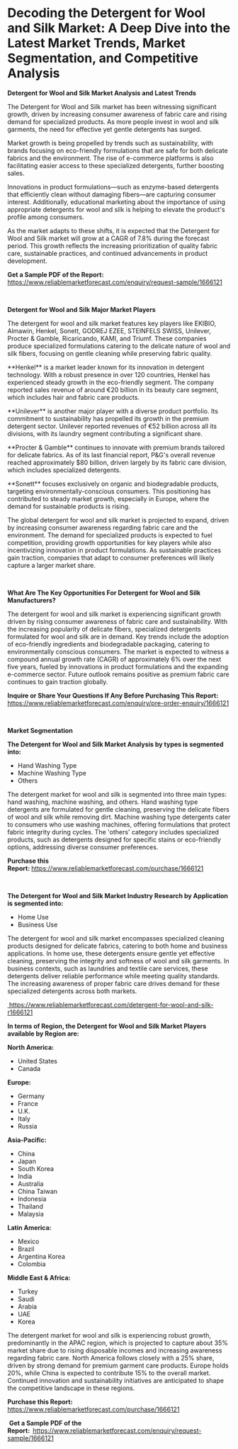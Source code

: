 <p><h1>Decoding the Detergent for Wool and Silk Market: A Deep Dive into the Latest Market Trends, Market Segmentation, and Competitive Analysis</h1></p><p><strong>Detergent for Wool and Silk Market Analysis and Latest Trends</strong></p>
<p><p>The Detergent for Wool and Silk market has been witnessing significant growth, driven by increasing consumer awareness of fabric care and rising demand for specialized products. As more people invest in wool and silk garments, the need for effective yet gentle detergents has surged. </p><p>Market growth is being propelled by trends such as sustainability, with brands focusing on eco-friendly formulations that are safe for both delicate fabrics and the environment. The rise of e-commerce platforms is also facilitating easier access to these specialized detergents, further boosting sales. </p><p>Innovations in product formulations—such as enzyme-based detergents that efficiently clean without damaging fibers—are capturing consumer interest. Additionally, educational marketing about the importance of using appropriate detergents for wool and silk is helping to elevate the product's profile among consumers. </p><p>As the market adapts to these shifts, it is expected that the Detergent for Wool and Silk market will grow at a CAGR of 7.8% during the forecast period. This growth reflects the increasing prioritization of quality fabric care, sustainable practices, and continued advancements in product development.</p></p>
<p><strong>Get a Sample PDF of the Report:&nbsp;</strong> <a href="https://www.reliablemarketforecast.com/enquiry/request-sample/1666121?utm_campaign=2413&utm_medium=2&utm_source=Github&utm_content=ia&utm_term=17042025&utm_id=detergent-for-wool-and-silk">https://www.reliablemarketforecast.com/enquiry/request-sample/1666121</a></p>
<p>&nbsp;</p>
<p><strong>Detergent for Wool and Silk Major Market Players</strong></p>
<p><p>The detergent for wool and silk market features key players like EKIBIO, Almawin, Henkel, Sonett, GODREJ EZEE, STEINFELS SWISS, Unilever, Procter & Gamble, Ricaricando, KAMI, and Triumf. These companies produce specialized formulations catering to the delicate nature of wool and silk fibers, focusing on gentle cleaning while preserving fabric quality.</p><p>**Henkel** is a market leader known for its innovation in detergent technology. With a robust presence in over 120 countries, Henkel has experienced steady growth in the eco-friendly segment. The company reported sales revenue of around €20 billion in its beauty care segment, which includes hair and fabric care products.</p><p>**Unilever** is another major player with a diverse product portfolio. Its commitment to sustainability has propelled its growth in the premium detergent sector. Unilever reported revenues of €52 billion across all its divisions, with its laundry segment contributing a significant share.</p><p>**Procter & Gamble** continues to innovate with premium brands tailored for delicate fabrics. As of its last financial report, P&G's overall revenue reached approximately $80 billion, driven largely by its fabric care division, which includes specialized detergents.</p><p>**Sonett** focuses exclusively on organic and biodegradable products, targeting environmentally-conscious consumers. This positioning has contributed to steady market growth, especially in Europe, where the demand for sustainable products is rising.</p><p>The global detergent for wool and silk market is projected to expand, driven by increasing consumer awareness regarding fabric care and the environment. The demand for specialized products is expected to fuel competition, providing growth opportunities for key players while also incentivizing innovation in product formulations. As sustainable practices gain traction, companies that adapt to consumer preferences will likely capture a larger market share.</p></p>
<p>&nbsp;</p>
<p><strong>What Are The Key Opportunities For Detergent for Wool and Silk Manufacturers?</strong></p>
<p><p>The detergent for wool and silk market is experiencing significant growth driven by rising consumer awareness of fabric care and sustainability. With the increasing popularity of delicate fibers, specialized detergents formulated for wool and silk are in demand. Key trends include the adoption of eco-friendly ingredients and biodegradable packaging, catering to environmentally conscious consumers. The market is expected to witness a compound annual growth rate (CAGR) of approximately 6% over the next five years, fueled by innovations in product formulations and the expanding e-commerce sector. Future outlook remains positive as premium fabric care continues to gain traction globally.</p></p>
<p><strong>Inquire or Share Your Questions If Any Before Purchasing This Report:</strong> <a href="https://www.reliablemarketforecast.com/enquiry/pre-order-enquiry/1666121?utm_campaign=2413&utm_medium=2&utm_source=Github&utm_content=ia&utm_term=17042025&utm_id=detergent-for-wool-and-silk">https://www.reliablemarketforecast.com/enquiry/pre-order-enquiry/1666121</a></p>
<p>&nbsp;</p>
<p><strong>Market Segmentation</strong></p>
<p><strong>The Detergent for Wool and Silk Market Analysis by types is segmented into:</strong></p>
<p><ul><li>Hand Washing Type</li><li>Machine Washing Type</li><li>Others</li></ul></p>
<p><p>The detergent market for wool and silk is segmented into three main types: hand washing, machine washing, and others. Hand washing type detergents are formulated for gentle cleaning, preserving the delicate fibers of wool and silk while removing dirt. Machine washing type detergents cater to consumers who use washing machines, offering formulations that protect fabric integrity during cycles. The 'others' category includes specialized products, such as detergents designed for specific stains or eco-friendly options, addressing diverse consumer preferences.</p></p>
<p><strong>Purchase this Report:&nbsp;</strong><a href="https://www.reliablemarketforecast.com/purchase/1666121?utm_campaign=2413&utm_medium=2&utm_source=Github&utm_content=ia&utm_term=17042025&utm_id=detergent-for-wool-and-silk">https://www.reliablemarketforecast.com/purchase/1666121</a></p>
<p>&nbsp;</p>
<p><strong>The Detergent for Wool and Silk Market Industry Research by Application is segmented into:</strong></p>
<p><ul><li>Home Use</li><li>Business Use</li></ul></p>
<p><p>The detergent for wool and silk market encompasses specialized cleaning products designed for delicate fabrics, catering to both home and business applications. In home use, these detergents ensure gentle yet effective cleaning, preserving the integrity and softness of wool and silk garments. In business contexts, such as laundries and textile care services, these detergents deliver reliable performance while meeting quality standards. The increasing awareness of proper fabric care drives demand for these specialized detergents across both markets.</p></p>
<p><a href="https://www.reliablemarketforecast.com/detergent-for-wool-and-silk-r1666121?utm_campaign=2413&utm_medium=2&utm_source=Github&utm_content=ia&utm_term=17042025&utm_id=detergent-for-wool-and-silk">&nbsp;https://www.reliablemarketforecast.com/detergent-for-wool-and-silk-r1666121</a></p>
<p><strong>In terms of Region, the Detergent for Wool and Silk Market Players available by Region are:</strong></p>
<p>
    <p> <strong> North America: </strong>
        <ul>
            <li>United States</li>
            <li>Canada</li>
        </ul>
        </p> 
    <p> <strong> Europe: </strong>
        <ul>
            <li>Germany</li>
            <li>France</li>
            <li>U.K.</li>
            <li>Italy</li>
            <li>Russia</li>
        </ul>
        </p> 
    <p> <strong> Asia-Pacific: </strong>
        <ul>
            <li>China</li>
            <li>Japan</li>
            <li>South Korea</li>
            <li>India</li>
            <li>Australia</li>
            <li>China Taiwan</li>
            <li>Indonesia</li>
            <li>Thailand</li>
            <li>Malaysia</li>
        </ul>
        </p> 
    <p> <strong> Latin America: </strong>
        <ul>
            <li>Mexico</li>
            <li>Brazil</li>
            <li>Argentina Korea</li>
            <li>Colombia</li>
        </ul>
        </p> 
    <p> <strong> Middle East & Africa: </strong>
        <ul>
            <li>Turkey</li>
            <li>Saudi</li>
            <li>Arabia</li>
            <li>UAE</li>
            <li>Korea</li>
        </ul>
    </p>
    </p>
<p><p>The detergent market for wool and silk is experiencing robust growth, predominantly in the APAC region, which is projected to capture about 35% market share due to rising disposable incomes and increasing awareness regarding fabric care. North America follows closely with a 25% share, driven by strong demand for premium garment care products. Europe holds 20%, while China is expected to contribute 15% to the overall market. Continued innovation and sustainability initiatives are anticipated to shape the competitive landscape in these regions.</p></p>
<p><strong>Purchase this Report: </strong><a href="https://www.reliablemarketforecast.com/purchase/1666121?utm_campaign=2413&utm_medium=2&utm_source=Github&utm_content=ia&utm_term=17042025&utm_id=detergent-for-wool-and-silk">https://www.reliablemarketforecast.com/purchase/1666121</a></p>
<p>&nbsp;<strong>Get a Sample PDF of the Report:&nbsp;&nbsp;</strong><a href="https://www.reliablemarketforecast.com/enquiry/request-sample/1666121?utm_campaign=2413&utm_medium=2&utm_source=Github&utm_content=ia&utm_term=17042025&utm_id=detergent-for-wool-and-silk">https://www.reliablemarketforecast.com/enquiry/request-sample/1666121</a></p>
<p><strong></strong></p>
<p><p></p><p></p><p></p></p>